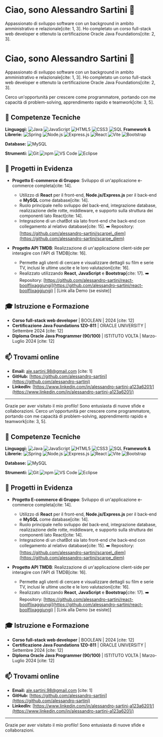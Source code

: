 # Ciao, sono Alessandro Sartini 👋

Appassionato di sviluppo software con un background in ambito amministrativo e relazionale[cite: 1, 3]. Ho completato un corso full-stack web developer e ottenuto la certificazione Oracle Java Foundations[cite: 2, 3].
# Ciao, sono Alessandro Sartini 👋

Appassionato di sviluppo software con un background in ambito amministrativo e relazionale[cite: 1, 3]. Ho completato un corso full-stack web developer e ottenuto la certificazione Oracle Java Foundations[cite: 2, 3].

Cerco un'opportunità per crescere come programmatore, portando con me capacità di problem-solving, apprendimento rapido e teamwork[cite: 3, 5].

## 🔧 Competenze Tecniche

**Linguaggi:**
![Java](https://img.shields.io/badge/Java-007396?style=for-the-badge&logo=java&logoColor=white)
![JavaScript](https://img.shields.io/badge/JavaScript-F7DF1E?style=for-the-badge&logo=javascript&logoColor=black)
![HTML5](https://img.shields.io/badge/HTML5-E34F26?style=for-the-badge&logo=html5&logoColor=white)
![CSS3](https://img.shields.io/badge/CSS3-1572B6?style=for-the-badge&logo=css3&logoColor=white)
![SQL](https://img.shields.io/badge/SQL-4479A1?style=for-the-badge&logo=mysql&logoColor=white) **Framework & Librerie:**
![Spring](https://img.shields.io/badge/Spring-66BB66?style=for-the-badge&logo=spring&logoColor=white)
![Node.js](https://img.shields.io/badge/Node.js-339933?style=for-the-badge&logo=node.js&logoColor=white)
![Express.js](https://img.shields.io/badge/Express.js-000000?style=for-the-badge&logo=express&logoColor=white)
![React](https://img.shields.io/badge/React-61DAFB?style=for-the-badge&logo=react&logoColor=black)
![Vite](https://img.shields.io/badge/Vite-646CFF?style=for-the-badge&logo=vite&logoColor=white)
![Bootstrap](https://img.shields.io/badge/Bootstrap-7952B3?style=for-the-badge&logo=bootstrap&logoColor=white)

**Database:**
![MySQL](https://img.shields.io/badge/MySQL-4479A1?style=for-the-badge&logo=mysql&logoColor=white)

**Strumenti:**
![Git](https://img.shields.io/badge/Git-F05032?style=for-the-badge&logo=git&logoColor=white)
![npm](https://img.shields.io/badge/npm-CB3837?style=for-the-badge&logo=npm&logoColor=white)
![VS Code](https://img.shields.io/badge/VS%20Code-007ACC?style=for-the-badge&logo=visual-studio-code&logoColor=white)
![Eclipse](https://img.shields.io/badge/Eclipse-2C2255?style=for-the-badge&logo=eclipse&logoColor=white)


## 🚀 Progetti in Evidenza

* **Progetto E-commerce di Gruppo**: Sviluppo di un'applicazione e-commerce completa[cite: 14].
    * Utilizzo di **React** per il front-end, **Node.js/Express.js** per il back-end e **MySQL** come database[cite: 14].
    * Ruolo principale nello sviluppo del back-end, integrazione database, realizzazione delle rotte, middleware, e supporto sulla struttura dei componenti lato React[cite: 14].
    * Integrazione di un chatBot sia lato front-end che back-end con collegamento al relativo database[cite: 15].
    ➡️ Repository: [https://github.com/alessandro-sartini/scarpe\_diem](https://github.com/alessandro-sartini/scarpe_diem)

* **Progetto API TMDB**: Realizzazione di un'applicazione client-side per interagire con l'API di TMDB[cite: 16].
    * Permette agli utenti di cercare e visualizzare dettagli su film e serie TV, inclusi le ultime uscite e le loro valutazioni[cite: 16].
    * Realizzato utilizzando **React**, **JavaScript** e **Bootstrap**[cite: 17].
    ➡️ Repository: [https://github.com/alessandro-sartini/react-boolflixaggiungi](https://github.com/alessandro-sartini/react-boolflixaggiungi) | [Link alla Demo (se esiste)]

## 🎓 Istruzione e Formazione

* **Corso full-stack web developer** | BOOLEAN | 2024 [cite: 12]
* **Certificazione Java Foundations 1Z0-811** | ORACLE UNIVERSITY | Settembre 2024 [cite: 12]
* **Diploma Oracle Java Programmer (90/100)** | ISTITUTO VOLTA | Marzo-Luglio 2024 [cite: 12]


## 📫 Trovami online

* **Email:** [ale.sartini.98@gmail.com](mailto:ale.sartini.98@gmail.com) [cite: 1]
* **GitHub:** [https://github.com/alessandro-sartini](https://github.com/alessandro-sartini)
* **LinkedIn:** [https://www.linkedin.com/in/alessandro-sartini-a123a6201/](https://www.linkedin.com/in/alessandro-sartini-a123a6201/)

---

Grazie per aver visitato il mio profilo! Sono entusiasta di nuove sfide e collaborazioni.
Cerco un'opportunità per crescere come programmatore, portando con me capacità di problem-solving, apprendimento rapido e teamwork[cite: 3, 5].

## 🔧 Competenze Tecniche

**Linguaggi:**
![Java](https://img.shields.io/badge/Java-007396?style=for-the-badge&logo=java&logoColor=white)
![JavaScript](https://img.shields.io/badge/JavaScript-F7DF1E?style=for-the-badge&logo=javascript&logoColor=black)
![HTML5](https://img.shields.io/badge/HTML5-E34F26?style=for-the-badge&logo=html5&logoColor=white)
![CSS3](https://img.shields.io/badge/CSS3-1572B6?style=for-the-badge&logo=css3&logoColor=white)
![SQL](https://img.shields.io/badge/SQL-4479A1?style=for-the-badge&logo=mysql&logoColor=white) **Framework & Librerie:**
![Spring](https://img.shields.io/badge/Spring-66BB66?style=for-the-badge&logo=spring&logoColor=white)
![Node.js](https://img.shields.io/badge/Node.js-339933?style=for-the-badge&logo=node.js&logoColor=white)
![Express.js](https://img.shields.io/badge/Express.js-000000?style=for-the-badge&logo=express&logoColor=white)
![React](https://img.shields.io/badge/React-61DAFB?style=for-the-badge&logo=react&logoColor=black)
![Vite](https://img.shields.io/badge/Vite-646CFF?style=for-the-badge&logo=vite&logoColor=white)
![Bootstrap](https://img.shields.io/badge/Bootstrap-7952B3?style=for-the-badge&logo=bootstrap&logoColor=white)

**Database:**
![MySQL](https://img.shields.io/badge/MySQL-4479A1?style=for-the-badge&logo=mysql&logoColor=white)

**Strumenti:**
![Git](https://img.shields.io/badge/Git-F05032?style=for-the-badge&logo=git&logoColor=white)
![npm](https://img.shields.io/badge/npm-CB3837?style=for-the-badge&logo=npm&logoColor=white)
![VS Code](https://img.shields.io/badge/VS%20Code-007ACC?style=for-the-badge&logo=visual-studio-code&logoColor=white)
![Eclipse](https://img.shields.io/badge/Eclipse-2C2255?style=for-the-badge&logo=eclipse&logoColor=white)


## 🚀 Progetti in Evidenza

* **Progetto E-commerce di Gruppo**: Sviluppo di un'applicazione e-commerce completa[cite: 14].
    * Utilizzo di **React** per il front-end, **Node.js/Express.js** per il back-end e **MySQL** come database[cite: 14].
    * Ruolo principale nello sviluppo del back-end, integrazione database, realizzazione delle rotte, middleware, e supporto sulla struttura dei componenti lato React[cite: 14].
    * Integrazione di un chatBot sia lato front-end che back-end con collegamento al relativo database[cite: 15].
    ➡️ Repository: [https://github.com/alessandro-sartini/scarpe\_diem](https://github.com/alessandro-sartini/scarpe_diem)

* **Progetto API TMDB**: Realizzazione di un'applicazione client-side per interagire con l'API di TMDB[cite: 16].
    * Permette agli utenti di cercare e visualizzare dettagli su film e serie TV, inclusi le ultime uscite e le loro valutazioni[cite: 16].
    * Realizzato utilizzando **React**, **JavaScript** e **Bootstrap**[cite: 17].
    ➡️ Repository: [https://github.com/alessandro-sartini/react-boolflixaggiungi](https://github.com/alessandro-sartini/react-boolflixaggiungi) | [Link alla Demo (se esiste)]

## 🎓 Istruzione e Formazione

* **Corso full-stack web developer** | BOOLEAN | 2024 [cite: 12]
* **Certificazione Java Foundations 1Z0-811** | ORACLE UNIVERSITY | Settembre 2024 [cite: 12]
* **Diploma Oracle Java Programmer (90/100)** | ISTITUTO VOLTA | Marzo-Luglio 2024 [cite: 12]


## 📫 Trovami online

* **Email:** [ale.sartini.98@gmail.com](mailto:ale.sartini.98@gmail.com) [cite: 1]
* **GitHub:** [https://github.com/alessandro-sartini](https://github.com/alessandro-sartini)
* **LinkedIn:** [https://www.linkedin.com/in/alessandro-sartini-a123a6201/](https://www.linkedin.com/in/alessandro-sartini-a123a6201/)

---

Grazie per aver visitato il mio profilo! Sono entusiasta di nuove sfide e collaborazioni.
